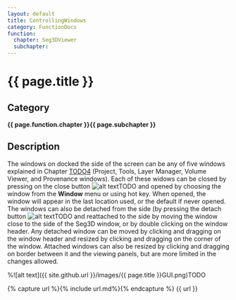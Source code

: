 ```yaml
---
layout: default
title: ControllingWindows
category: FunctionDocs 
function: 
  chapter: Seg3DViewer
  subchapter: 
---
```


# {{ page.title }} 

## Category

**{{ page.function.chapter }}{{ page.subchapter }}**

## Description

The windows on docked the side of the screen can be any of five windows explained in Chapter [TODO4](#seg3d-windows) (Project, Tools, Layer Manager, Volume Viewer, and Provenance windows). Each of these widows can be closed by pressing on the close button ![alt text](Seg3DBasicFunctionality_figures/close_window.png)TODO and opened by choosing the window from the **Window** menu or using hot key. When opened, the window will appear in the last location used, or the default if never opened. The windows can also be detached from the side (by pressing the detach button ![alt text](Seg3DBasicFunctionality_figures/dock.png)TODO and reattached to the side by moving the window close to the side of the Seg3D window, or by double clicking on the window header. Any detached window can be moved by clicking and dragging on the window header and resized by clicking and dragging on the corner of the window. Attached windows can also be resized by clicking and dragging on border between it and the viewing panels, but are more limited in the changes allowed.

%![alt text]({{ site.github.url }}/images/{{ page.title }}GUI.png)TODO

{% capture url %}{% include url.md%}{% endcapture %}
{{ url }}

